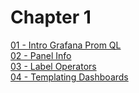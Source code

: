 # Chapter 1  
[01 - Intro Grafana Prom QL](01%20-%20Intro%20Grafana%20Prom%20QL.md)  
[02 - Panel Info](02%20-%20Panel%20Info.md)  
[03 - Label Operators](03%20-%20Label%20Operators.md)  
[04 - Templating Dashboards](04%20-%20Templating%20Dashboards.md)  

